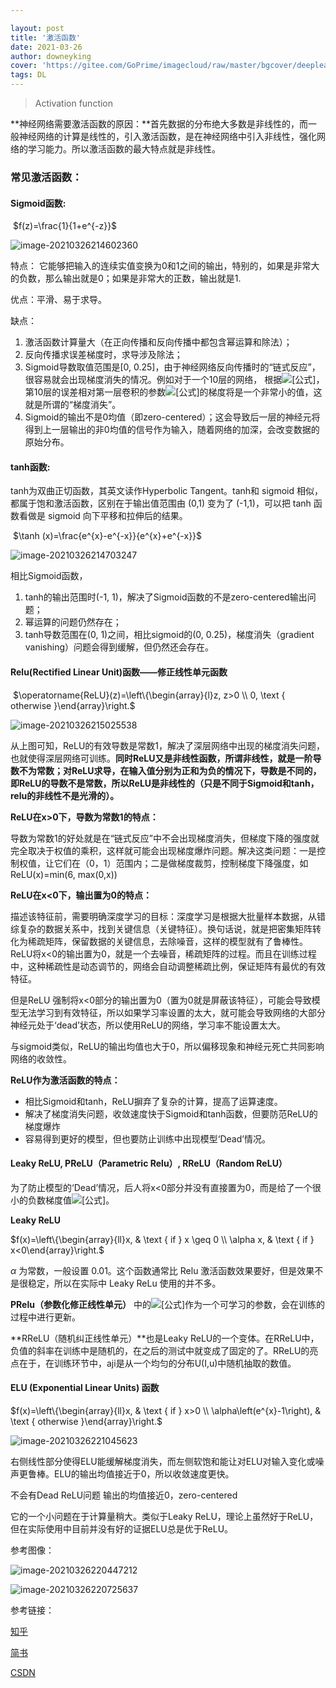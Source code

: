 ```yaml
---

layout: post
title: '激活函数'
date: 2021-03-26
author: downeyking
cover: 'https://gitee.com/GoPrime/imagecloud/raw/master/bgcover/deeplearning.jpeg'
tags: DL
---
```


> Activation function

**神经网络需要激活函数的原因：**首先数据的分布绝大多数是非线性的，而一般神经网络的计算是线性的，引入激活函数，是在神经网络中引入非线性，强化网络的学习能力。所以激活函数的最大特点就是非线性。

### **常见激活函数：**

#### **Sigmoid函数:**

​										$f(z)=\frac{1}{1+e^{-z}}$



![image-20210326214602360](https://gitee.com/GoPrime/imagecloud/raw/master/img/image-20210326214602360.png)

特点：
它能够把输入的连续实值变换为0和1之间的输出，特别的，如果是非常大的负数，那么输出就是0；如果是非常大的正数，输出就是1.

优点：平滑、易于求导。

缺点：

1. 激活函数计算量大（在正向传播和反向传播中都包含幂运算和除法）；
2. 反向传播求误差梯度时，求导涉及除法；
3. Sigmoid导数取值范围是[0, 0.25]，由于神经网络反向传播时的“链式反应”，很容易就会出现梯度消失的情况。例如对于一个10层的网络， 根据![[公式]](https://www.zhihu.com/equation?tex=0.25%5E%7B10%7D%5Capprox0.000000954)，第10层的误差相对第一层卷积的参数![[公式]](https://www.zhihu.com/equation?tex=W_1)的梯度将是一个非常小的值，这就是所谓的“梯度消失”。
4. Sigmoid的输出不是0均值（即zero-centered）；这会导致后一层的神经元将得到上一层输出的非0均值的信号作为输入，随着网络的加深，会改变数据的原始分布。

#### **tanh函数:**

tanh为双曲正切函数，其英文读作Hyperbolic Tangent。tanh和 sigmoid 相似，都属于饱和激活函数，区别在于输出值范围由 (0,1) 变为了 (-1,1)，可以把 tanh 函数看做是 sigmoid 向下平移和拉伸后的结果。

​						$\tanh (x)=\frac{e^{x}-e^{-x}}{e^{x}+e^{-x}}$

![image-20210326214703247](https://gitee.com/GoPrime/imagecloud/raw/master/img/image-20210326214703247.png)

相比Sigmoid函数，

1. tanh的输出范围时(-1, 1)，解决了Sigmoid函数的不是zero-centered输出问题；
2. 幂运算的问题仍然存在；
3. tanh导数范围在(0, 1)之间，相比sigmoid的(0, 0.25)，梯度消失（gradient vanishing）问题会得到缓解，但仍然还会存在。

#### **Relu(Rectified Linear Unit)函数——修正线性单元函数**

​					$\operatorname{ReLU}(z)=\left\{\begin{array}{l}z, z>0 \\ 0, \text { otherwise }\end{array}\right.$

![image-20210326215025538](https://gitee.com/GoPrime/imagecloud/raw/master/img/image-20210326215025538.png)

从上图可知，ReLU的有效导数是常数1，解决了深层网络中出现的梯度消失问题，也就使得深层网络可训练。**同时ReLU又是非线性函数，所谓非线性，就是一阶导数不为常数；对ReLU求导，在输入值分别为正和为负的情况下，导数是不同的，即ReLU的导数不是常数，所以ReLU是非线性的（只是不同于Sigmoid和tanh，relu的非线性不是光滑的）。**

**ReLU在x>0下，导数为常数1的特点：**

导数为常数1的好处就是在“链式反应”中不会出现梯度消失，但梯度下降的强度就完全取决于权值的乘积，这样就可能会出现梯度爆炸问题。解决这类问题：一是控制权值，让它们在（0，1）范围内；二是做梯度裁剪，控制梯度下降强度，如ReLU(x)=min(6, max(0,x))

**ReLU在x<0下，输出置为0的特点：**

描述该特征前，需要明确深度学习的目标：深度学习是根据大批量样本数据，从错综复杂的数据关系中，找到关键信息（关键特征）。换句话说，就是把密集矩阵转化为稀疏矩阵，保留数据的关键信息，去除噪音，这样的模型就有了鲁棒性。ReLU将x<0的输出置为0，就是一个去噪音，稀疏矩阵的过程。而且在训练过程中，这种稀疏性是动态调节的，网络会自动调整稀疏比例，保证矩阵有最优的有效特征。

但是ReLU 强制将x<0部分的输出置为0（置为0就是屏蔽该特征），可能会导致模型无法学习到有效特征，所以如果学习率设置的太大，就可能会导致网络的大部分神经元处于‘dead’状态，所以使用ReLU的网络，学习率不能设置太大。

与sigmoid类似，ReLU的输出均值也大于0，所以偏移现象和神经元死亡共同影响网络的收敛性。

**ReLU作为激活函数的特点：**

- 相比Sigmoid和tanh，ReLU摒弃了复杂的计算，提高了运算速度。
- 解决了梯度消失问题，收敛速度快于Sigmoid和tanh函数，但要防范ReLU的梯度爆炸
- 容易得到更好的模型，但也要防止训练中出现模型‘Dead’情况。



#### Leaky ReLU, PReLU（Parametric Relu）, RReLU（Random ReLU）

为了防止模型的‘Dead’情况，后人将x<0部分并没有直接置为0，而是给了一个很小的负数梯度值![[公式]](https://www.zhihu.com/equation?tex=%5Calpha)。

**Leaky ReLU**

$f(x)=\left\{\begin{array}{ll}x, & \text { if } x \geq 0 \\ \alpha x, & \text { if } x<0\end{array}\right.$

$\alpha$ 为常数，一般设置 0.01。这个函数通常比 Relu 激活函数效果要好，但是效果不是很稳定，所以在实际中 Leaky ReLu 使用的并不多。

**PRelu（参数化修正线性单元）** 中的![[公式]](https://www.zhihu.com/equation?tex=%5Calpha+)作为一个可学习的参数，会在训练的过程中进行更新。

**RReLU（随机纠正线性单元）**也是Leaky ReLU的一个变体。在RReLU中，负值的斜率在训练中是随机的，在之后的测试中就变成了固定的了。RReLU的亮点在于，在训练环节中，aji是从一个均匀的分布U(I,u)中随机抽取的数值。



#### ELU (Exponential Linear Units) 函数

$f(x)=\left\{\begin{array}{ll}x, & \text { if } x>0 \\ \alpha\left(e^{x}-1\right), & \text { otherwise }\end{array}\right.$

![image-20210326221045623](https://gitee.com/GoPrime/imagecloud/raw/master/img/image-20210326221045623.png)

右侧线性部分使得ELU能缓解梯度消失，而左侧软饱和能让对ELU对输入变化或噪声更鲁棒。ELU的输出均值接近于0，所以收敛速度更快。

不会有Dead ReLU问题 输出的均值接近0，zero-centered

它的一个小问题在于计算量稍大。类似于Leaky ReLU，理论上虽然好于ReLU，但在实际使用中目前并没有好的证据ELU总是优于ReLU。







参考图像：



![image-20210326220447212](https://gitee.com/GoPrime/imagecloud/raw/master/img/image-20210326220447212.png)

![image-20210326220725637](https://gitee.com/GoPrime/imagecloud/raw/master/img/image-20210326220725637.png)

参考链接：

[知乎](https://zhuanlan.zhihu.com/p/73214810)

[简书](jianshu.com/p/dc4e53fc73a0)

[CSDN](https://blog.csdn.net/tyhj_sf/article/details/79932893)